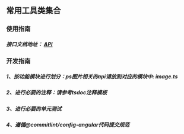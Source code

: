
## 常用工具类集合



### 使用指南

##### 接口文档地址： [API](https://mr-kings.github.io/uni-utils/)


### 开发指南

##### 1、按功能模块进行划分：ps图片相关的api请放到对应的模块中: image.ts

##### 2、进行必要的注释：请参考tsdoc注释模板

##### 3、进行必要的单元测试

##### 4、遵循@commitlint/config-angular代码提交规范

